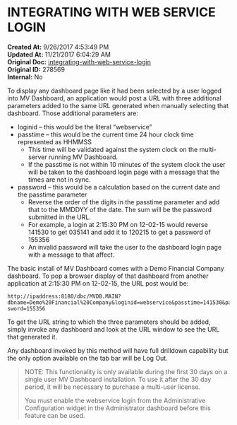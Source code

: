 # INTEGRATING WITH WEB SERVICE LOGIN

**Created At:** 9/26/2017 4:53:49 PM  
**Updated At:** 11/21/2017 6:04:29 AM  
**Original Doc:** [integrating-with-web-service-login](https://docs.zumasys.com/36577-mv-dashboard/integrating-with-web-service-login)  
**Original ID:** 278569  
**Internal:** No  


To display any dashboard page like it had been selected by a user logged into MV Dashboard, an application would post a URL with three additional parameters added to the same URL generated when manually selecting that dashboard. Those additional parameters are:

- loginid – this would be the literal “webservice”
- passtime – this would be the current time 24 hour clock time represented as HHMMSS 
    - This time will be validated against the system clock on the multi-server running MV Dashboard.
    - If the passtime is not within 10 minutes of the system clock the user will be taken to the dashboard login page with a message that the times are not in sync.
- password – this would be a calculation based on the current date and the passtime parameter 
    - Reverse the order of the digits in the passtime parameter and add that to the MMDDYY of the date. The sum will be the password submitted in the URL.
    - For example, a login at 2:15:30 PM on 12-02-15 would reverse 141530 to get 035141 and add it to 120215 to get a password of 155356
    - An invalid password will take the user to the dashboard login page with a message to that affect.


The basic install of MV Dashboard comes with a Demo Financial Company dashboard. To pop a browser display of that dashboard from another application at 2:15:30 PM on 12-02-15, the URL post would be:

```
http://ipaddress:8180/dbc/MVDB.MAIN?dbname=Demo%20Financial%20Company&loginid=webservice&passtime=141530&pas sword=155356 
```

To get the URL string to which the three parameters should be added, simply invoke any dashboard and look at the URL window to see the URL that generated it.

Any dashboard invoked by this method will have full drilldown capability but the only option available on the tab bar will be Log Out.


> NOTE: This functionality is only available during the first 30 days on a single user MV Dashboard installation. To use it after the 30 day period, it will be necessary to purchase a multi-user license.
> 
> You must enable the webservice login from the Administrative Configuration widget in the Administrator dashboard before this feature can be used.

